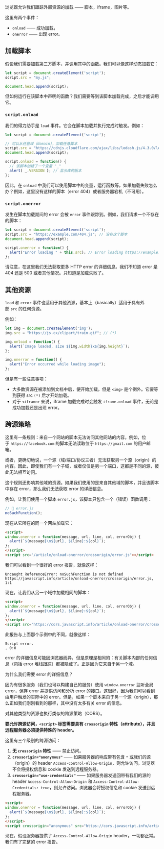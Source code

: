 ```toc
```


浏览器允许我们跟踪外部资源的加载 —— 脚本，iframe，图片等。

这里有两个事件：

- `onload` —— 成功加载，
- `onerror` —— 出现 error。

## 加载脚本

假设我们需要加载第三方脚本，并调用其中的函数。我们可以像这样动态加载它：

```js
let script = document.createElement('script');
script.src = "my.js";

document.head.append(script);
```
但如何运行在该脚本中声明的函数？我们需要等到该脚本加载完成，之后才能调用它。

### `script.onload`

我们的得力助手是 `load` 事件。它会在脚本加载并执行完成时触发。例如：

```js
let script = document.createElement('script');

// 可以从任意域（domain），加载任意脚本
script.src = "https://cdnjs.cloudflare.com/ajax/libs/lodash.js/4.3.0/lodash.js"
document.head.append(script);

script.onload = function() {
  // 该脚本创建了一个变量 "_"
  alert( _.VERSION ); // 显示库的版本
};
```

因此，在 `onload` 中我们可以使用脚本中的变量，运行函数等。如果加载失败怎么办？例如，这里没有这样的脚本（error 404）或者服务器宕机（不可用）。

### `script.onerror`

发生在脚本加载期间的 error 会被 `error` 事件跟踪到。例如，我们请求一个不存在的脚本：

```js
let script = document.createElement('script');
script.src = "https://example.com/404.js"; // 没有这个脚本
document.head.append(script);

script.onerror = function() {
  alert("Error loading " + this.src); // Error loading https://example.com/404.js
};
```

请注意，在这里我们无法获取更多 HTTP error 的详细信息。我们不知道 error 是 404 还是 500 或者其他情况。只知道是加载失败了。

## 其他资源

`load` 和 `error` 事件也适用于其他资源，基本上（basically）适用于具有外部 `src` 的任何资源。

例如：

```js
let img = document.createElement('img');
img.src = "https://js.cx/clipart/train.gif"; // (*)

img.onload = function() {
  alert(`Image loaded, size ${img.width}x${img.height}`);
};

img.onerror = function() {
  alert("Error occurred while loading image");
};
```

但是有一些注意事项：
- 大多数资源在被添加到文档中后，便开始加载。但是 `<img>` 是个例外。它要等到获得 src `(*)` 后才开始加载。
- 对于 `<iframe>` 来说，iframe 加载完成时会触发 `iframe.onload` 事件，无论是成功加载还是出现 error。

## 跨源策略

这里有一条规则：来自一个网站的脚本无法访问其他网站的内容。例如，位于 `https://facebook.com` 的脚本无法读取位于 `https://gmail.com` 的用户邮箱。

或者，更确切地说，一个源（域/端口/协议三者）无法获取另一个源（origin）的内容。因此，即使我们有一个子域，或者仅仅是另一个端口，这都是不同的源，彼此无法相互访问。

这个规则还影响其他域的资源。如果我们使用的是来自其他域的脚本，并且该脚本中存在 error，那么我们无法获取 error 的详细信息。

例如，让我们使用一个脚本 `error.js`，该脚本只包含一个（错误）函数调用：

```js
// 📁 error.js
noSuchFunction();
```

现在从它所在的同一个网站加载它：

```html
<script>
window.onerror = function(message, url, line, col, errorObj) {
  alert(`${message}\n${url}, ${line}:${col}`);
};
</script>
<script src="/article/onload-onerror/crossorigin/error.js"></script>
```

我们可以看到一个很好的 error 报告，就像这样：

```
Uncaught ReferenceError: noSuchFunction is not defined
https://javascript.info/article/onload-onerror/crossorigin/error.js, 1:1
```

现在，让我们从另一个域中加载相同的脚本：

```html
<script>
window.onerror = function(message, url, line, col, errorObj) {
  alert(`${message}\n${url}, ${line}:${col}`);
};
</script>
<script src="https://cors.javascript.info/article/onload-onerror/crossorigin/error.js"></script>
```

此报告与上面那个示例中的不同，就像这样：

```
Script error.
, 0:0
```

error 的详细信息可能因浏览器而异，但是原理是相同的：有关脚本内部的任何信息（包括 error 堆栈跟踪）都被隐藏了。正是因为它来自于另一个域。

为什么我们需要 error 的详细信息？

因为有很多服务（我们也可以构建自己的服务）使用 `window.onerror` 监听全局 error，保存 error 并提供访问和分析 error 的接口。这很好，因为我们可以看到由用户触发的实际中的 error。但是，如果一个脚本来自于另一个源（origin），那么正如我们刚刚看到的那样，其中没有太多有关 error 的信息。

对其他类型的资源也执行类似的跨源策略（CORS）。

**要允许跨源访问，`<script>` 标签需要具有 `crossorigin` 特性（attribute），并且远程服务器必须提供特殊的 header。**

这里有三个级别的跨源访问：

1. **无 `crossorigin` 特性** —— 禁止访问。
2. **`crossorigin="anonymous"`** —— 如果服务器的响应带有包含 `*` 或我们的源（origin）的 header `Access-Control-Allow-Origin`，则允许访问。浏览器不会将授权信息和 cookie 发送到远程服务器。
3. **`crossorigin="use-credentials"`** —— 如果服务器发送回带有我们的源的 header `Access-Control-Allow-Origin` 和 `Access-Control-Allow-Credentials: true`，则允许访问。浏览器会将授权信息和 cookie 发送到远程服务器。

```html
<script>
window.onerror = function(message, url, line, col, errorObj) {
  alert(`${message}\n${url}, ${line}:${col}`);
};
</script>
<script crossorigin="anonymous" src="https://cors.javascript.info/article/onload-onerror/crossorigin/error.js"></script>
```

现在，假设服务器提供了 `Access-Control-Allow-Origin` header，一切都正常。我们有了完整的 error 报告。




